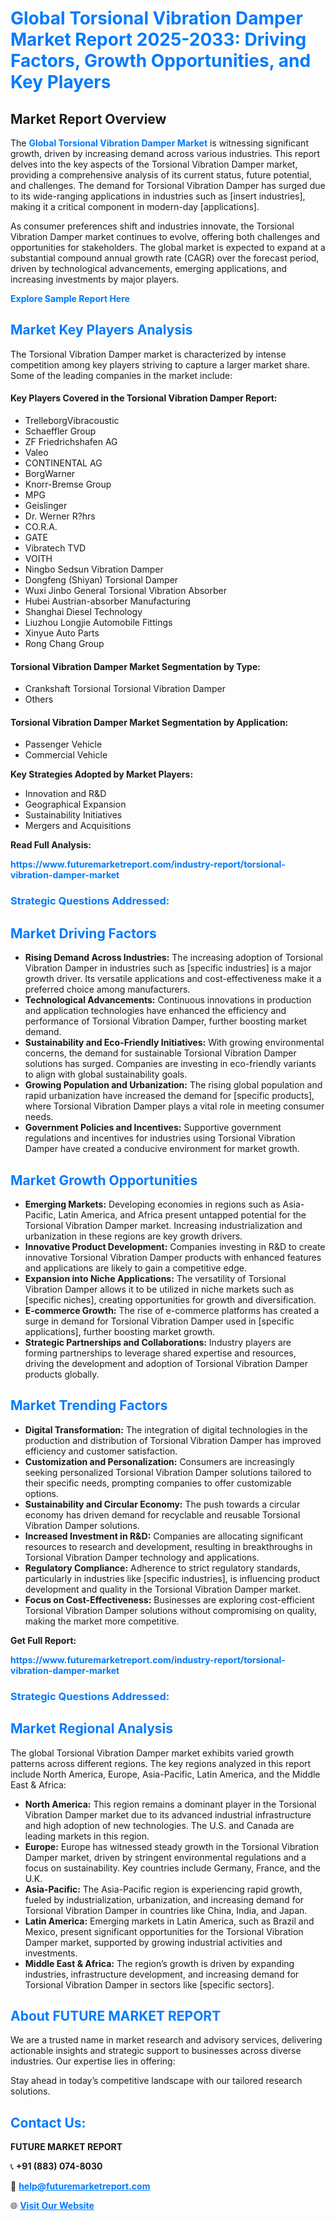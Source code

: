 <h1 style="color: #007BFF;">Global Torsional Vibration Damper Market Report 2025-2033: Driving Factors, Growth Opportunities, and Key Players</h1>

<section id="overview">
<h2>Market Report Overview</h2>
<p>The <a href="https://www.futuremarketreport.com/industry-report/torsional-vibration-damper-market" style="color: #007BFF; text-decoration: none;"><strong>Global Torsional Vibration Damper Market</strong></a> is witnessing significant growth, driven by increasing demand across various industries. This report delves into the key aspects of the Torsional Vibration Damper market, providing a comprehensive analysis of its current status, future potential, and challenges. The demand for Torsional Vibration Damper has surged due to its wide-ranging applications in industries such as [insert industries], making it a critical component in modern-day [applications].</p>
<p>As consumer preferences shift and industries innovate, the Torsional Vibration Damper market continues to evolve, offering both challenges and opportunities for stakeholders. The global market is expected to expand at a substantial compound annual growth rate (CAGR) over the forecast period, driven by technological advancements, emerging applications, and increasing investments by major players.</p>
</section>

<section id="overview">
<p><a href="https://www.futuremarketreport.com/request-sample/reportId=84751" style="color: #007BFF; text-decoration: none;"><strong>Explore Sample Report Here</strong></a></p>
</section>

<section id="key-players">
<h2 style="color: #007BFF;">Market Key Players Analysis</h2>
<p>The Torsional Vibration Damper market is characterized by intense competition among key players striving to capture a larger market share. Some of the leading companies in the market include:</p>
<h4>Key Players Covered in the Torsional Vibration Damper Report:</h4>
<ul><li>TrelleborgVibracoustic</li><li>Schaeffler Group</li><li>ZF Friedrichshafen AG</li><li>Valeo</li><li>CONTINENTAL AG</li><li>BorgWarner</li><li>Knorr-Bremse Group</li><li>MPG</li><li>Geislinger</li><li>Dr. Werner R?hrs</li><li>CO.R.A.</li><li>GATE</li><li>Vibratech TVD</li><li>VOITH</li><li>Ningbo Sedsun Vibration Damper</li><li>Dongfeng (Shiyan) Torsional Damper</li><li>Wuxi Jinbo General Torsional Vibration Absorber</li><li>Hubei Austrian-absorber Manufacturing</li><li>Shanghai Diesel Technology</li><li>Liuzhou Longjie Automobile Fittings</li><li>Xinyue Auto Parts</li><li>Rong Chang Group</li></ul>
<h4>Torsional Vibration Damper Market Segmentation by Type:</h4>
<ul><li>Crankshaft Torsional Torsional Vibration Damper</li><li>Others</li></ul>

<h4>Torsional Vibration Damper Market Segmentation by Application:</h4>
<ul><li>Passenger Vehicle</li><li>Commercial Vehicle</li></ul>
<p><strong>Key Strategies Adopted by Market Players:</strong></p>
<ul>
<li>Innovation and R&D</li>
<li>Geographical Expansion</li>
<li>Sustainability Initiatives</li>
<li>Mergers and Acquisitions</li>
</ul>
</section>

<section>
<p><strong>Read Full Analysis: </strong></p><a href="https://www.futuremarketreport.com/industry-report/torsional-vibration-damper-market" style="color: #007BFF; text-decoration: none;"><strong>https://www.futuremarketreport.com/industry-report/torsional-vibration-damper-market</strong></a>
<h3 style="color: #007BFF;">Strategic Questions Addressed:</h3>
</section>

<section id="driving-factors">
<h2 style="color: #007BFF;">Market Driving Factors</h2>
<ul>
<li><strong>Rising Demand Across Industries:</strong> The increasing adoption of Torsional Vibration Damper in industries such as [specific industries] is a major growth driver. Its versatile applications and cost-effectiveness make it a preferred choice among manufacturers.</li>
<li><strong>Technological Advancements:</strong> Continuous innovations in production and application technologies have enhanced the efficiency and performance of Torsional Vibration Damper, further boosting market demand.</li>
<li><strong>Sustainability and Eco-Friendly Initiatives:</strong> With growing environmental concerns, the demand for sustainable Torsional Vibration Damper solutions has surged. Companies are investing in eco-friendly variants to align with global sustainability goals.</li>
<li><strong>Growing Population and Urbanization:</strong> The rising global population and rapid urbanization have increased the demand for [specific products], where Torsional Vibration Damper plays a vital role in meeting consumer needs.</li>
<li><strong>Government Policies and Incentives:</strong> Supportive government regulations and incentives for industries using Torsional Vibration Damper have created a conducive environment for market growth.</li>
</ul>
</section>

<section id="growth-opportunities">
<h2 style="color: #007BFF;">Market Growth Opportunities</h2>
<ul>
<li><strong>Emerging Markets:</strong> Developing economies in regions such as Asia-Pacific, Latin America, and Africa present untapped potential for the Torsional Vibration Damper market. Increasing industrialization and urbanization in these regions are key growth drivers.</li>
<li><strong>Innovative Product Development:</strong> Companies investing in R&D to create innovative Torsional Vibration Damper products with enhanced features and applications are likely to gain a competitive edge.</li>
<li><strong>Expansion into Niche Applications:</strong> The versatility of Torsional Vibration Damper allows it to be utilized in niche markets such as [specific niches], creating opportunities for growth and diversification.</li>
<li><strong>E-commerce Growth:</strong> The rise of e-commerce platforms has created a surge in demand for Torsional Vibration Damper used in [specific applications], further boosting market growth.</li>
<li><strong>Strategic Partnerships and Collaborations:</strong> Industry players are forming partnerships to leverage shared expertise and resources, driving the development and adoption of Torsional Vibration Damper products globally.</li>
</ul>
</section>

<section id="trending-factors">
<h2 style="color: #007BFF;">Market Trending Factors</h2>
<ul>
<li><strong>Digital Transformation:</strong> The integration of digital technologies in the production and distribution of Torsional Vibration Damper has improved efficiency and customer satisfaction.</li>
<li><strong>Customization and Personalization:</strong> Consumers are increasingly seeking personalized Torsional Vibration Damper solutions tailored to their specific needs, prompting companies to offer customizable options.</li>
<li><strong>Sustainability and Circular Economy:</strong> The push towards a circular economy has driven demand for recyclable and reusable Torsional Vibration Damper solutions.</li>
<li><strong>Increased Investment in R&D:</strong> Companies are allocating significant resources to research and development, resulting in breakthroughs in Torsional Vibration Damper technology and applications.</li>
<li><strong>Regulatory Compliance:</strong> Adherence to strict regulatory standards, particularly in industries like [specific industries], is influencing product development and quality in the Torsional Vibration Damper market.</li>
<li><strong>Focus on Cost-Effectiveness:</strong> Businesses are exploring cost-efficient Torsional Vibration Damper solutions without compromising on quality, making the market more competitive.</li>
</ul>
</section>

<section>
<p><strong>Get Full Report: </strong></p><a href="https://www.futuremarketreport.com/industry-report/torsional-vibration-damper-market" style="color: #007BFF; text-decoration: none;"><strong>https://www.futuremarketreport.com/industry-report/torsional-vibration-damper-market</strong></a>
<h3 style="color: #007BFF;">Strategic Questions Addressed:</h3>
</section>


<section id="regional-analysis">
<h2 style="color: #007BFF;">Market Regional Analysis</h2>
<p>The global Torsional Vibration Damper market exhibits varied growth patterns across different regions. The key regions analyzed in this report include North America, Europe, Asia-Pacific, Latin America, and the Middle East & Africa:</p>
<ul>
<li><strong>North America:</strong> This region remains a dominant player in the Torsional Vibration Damper market due to its advanced industrial infrastructure and high adoption of new technologies. The U.S. and Canada are leading markets in this region.</li>
<li><strong>Europe:</strong> Europe has witnessed steady growth in the Torsional Vibration Damper market, driven by stringent environmental regulations and a focus on sustainability. Key countries include Germany, France, and the U.K.</li>
<li><strong>Asia-Pacific:</strong> The Asia-Pacific region is experiencing rapid growth, fueled by industrialization, urbanization, and increasing demand for Torsional Vibration Damper in countries like China, India, and Japan.</li>
<li><strong>Latin America:</strong> Emerging markets in Latin America, such as Brazil and Mexico, present significant opportunities for the Torsional Vibration Damper market, supported by growing industrial activities and investments.</li>
<li><strong>Middle East & Africa:</strong> The region’s growth is driven by expanding industries, infrastructure development, and increasing demand for Torsional Vibration Damper in sectors like [specific sectors].</li>
</ul>
</section>

<footer>
<h2 style="color: #007BFF;">About FUTURE MARKET REPORT</h2>
<p>We are a trusted name in market research and advisory services, delivering actionable insights and strategic support to businesses across diverse industries. Our expertise lies in offering:</p>

<p>Stay ahead in today’s competitive landscape with our tailored research solutions.</p>

<h2 style="color: #007BFF;">Contact Us:</h2>
<p><strong>FUTURE MARKET REPORT</strong></p>
<p>📞 <strong>+91 (883) 074-8030</strong></p>
<p>📧 <strong><a href="mailto:help@futuremarketreport.com" style="color: #007BFF;">help@futuremarketreport.com</a></strong></p>
<p>🌐 <strong><a href="https://www.futuremarketreport.com/" style="color: #007BFF;">Visit Our Website</a></strong></p>
</footer>